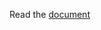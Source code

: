 Read the [document](https://github.com/lakinwecker/introduction-to-databases-with-dplyr/blob/master/dplyr.pdf)
